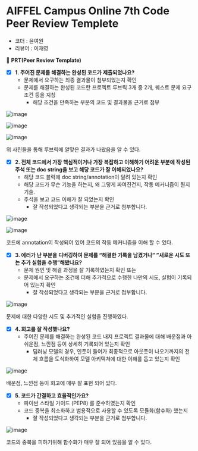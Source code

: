 # AIFFEL Campus Online 7th Code Peer Review Templete

- 코더 : 윤여원
- 리뷰어 : 이재영



🔑 **PRT(Peer Review Template)**

- [x]  **1. 주어진 문제를 해결하는 완성된 코드가 제출되었나요?**
    - 문제에서 요구하는 최종 결과물이 첨부되었는지 확인
    - 문제를 해결하는 완성된 코드란 프로젝트 루브릭 3개 중 2개, 
    퀘스트 문제 요구조건 등을 지칭
        - 해당 조건을 만족하는 부분의 코드 및 결과물을 근거로 첨부
     
![image](https://github.com/youungg/aiffel_quest_YYW/assets/149548911/b10d619b-95e9-452a-9e6b-ebbc573ddd86)


![image](https://github.com/youungg/aiffel_quest_YYW/assets/149548911/7db31a06-21c6-472a-a62b-5def8113a783)

![image](https://github.com/youungg/aiffel_quest_YYW/assets/149548911/d64c408a-c3ce-46cb-b7d9-d92dbd08e32a)

위 사진들을 통해 루브릭에 알맞은 결과가 나왔음을 알 수 있다.
    
- [x]  **2. 전체 코드에서 가장 핵심적이거나 가장 복잡하고 이해하기 어려운 부분에 작성된 
주석 또는 doc string을 보고 해당 코드가 잘 이해되었나요?**
    - 해당 코드 블럭에 doc string/annotation이 달려 있는지 확인
    - 해당 코드가 무슨 기능을 하는지, 왜 그렇게 짜여진건지, 작동 메커니즘이 뭔지 기술.
    - 주석을 보고 코드 이해가 잘 되었는지 확인
        - 잘 작성되었다고 생각되는 부분을 근거로 첨부합니다.
     
![image](https://github.com/youungg/aiffel_quest_YYW/assets/149548911/88f16874-801a-475e-8bc8-8c590685d8f4)

![image](https://github.com/youungg/aiffel_quest_YYW/assets/149548911/9100d6f0-50d9-48cd-afd2-a690d8d530df)

코드에 annotation이 작성되어 있어 코드의 작동 메커니즘을 이해 할 수 있다.

        
- [x]  **3. 에러가 난 부분을 디버깅하여 문제를 “해결한 기록을 남겼거나” 
”새로운 시도 또는 추가 실험을 수행”해봤나요?**
    - 문제 원인 및 해결 과정을 잘 기록하였는지 확인 또는
    - 문제에서 요구하는 조건에 더해 추가적으로 수행한 나만의 시도, 
    실험이 기록되어 있는지 확인
        - 잘 작성되었다고 생각되는 부분을 근거로 첨부합니다.
     
![image](https://github.com/youungg/aiffel_quest_YYW/assets/149548911/9a69881a-8843-4f3b-88b9-41c8c5f8466a)

문제에 대한 다양한 시도 및 추가적인 실험을 진행하였다.
        
- [x]  **4. 회고를 잘 작성했나요?**
    - 주어진 문제를 해결하는 완성된 코드 내지 프로젝트 결과물에 대해
    배운점과 아쉬운점, 느낀점 등이 상세히 기록되어 있는지 확인
        - 딥러닝 모델의 경우,
        인풋이 들어가 최종적으로 아웃풋이 나오기까지의 전체 흐름을 도식화하여 
        모델 아키텍쳐에 대한 이해를 돕고 있는지 확인


![image](https://github.com/youungg/aiffel_quest_YYW/assets/149548911/35ae7814-1424-4282-8bd6-061e2bfeb484)

배운점, 느낀점 등이 회고에 매우 잘 표현 되어 있다.

- [x]  **5. 코드가 간결하고 효율적인가요?**
    - 파이썬 스타일 가이드 (PEP8) 를 준수하였는지 확인
    - 코드 중복을 최소화하고 범용적으로 사용할 수 있도록 모듈화(함수화) 했는지
        - 잘 작성되었다고 생각되는 부분을 근거로 첨부합니다.

![image](https://github.com/youungg/aiffel_quest_YYW/assets/149548911/51f392f5-0b8a-461f-bc62-53a3abd2fa35)

코드의 중복을 피하기위해 함수화가 매우 잘 되어 있음을 알 수 있다.

